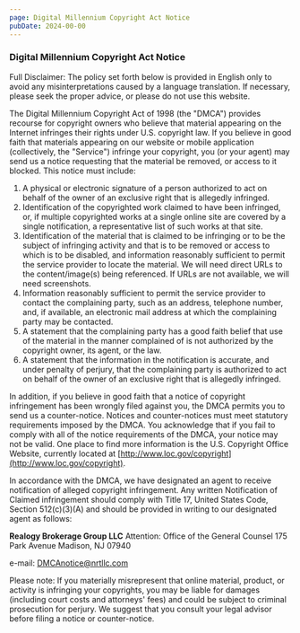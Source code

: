 ```yaml
---
page: Digital Millennium Copyright Act Notice
pubDate: 2024-00-00
---
```

### Digital Millennium Copyright Act Notice

Full Disclaimer: The policy set forth below is provided in English only to avoid any misinterpretations caused by a language translation. If necessary, please seek the proper advice, or please do not use this website.

The Digital Millennium Copyright Act of 1998 (the "DMCA") provides recourse for copyright owners who believe that material appearing on the Internet infringes their rights under U.S. copyright law. If you believe in good faith that materials appearing on our website or mobile application (collectively, the "Service") infringe your copyright, you (or your agent) may send us a notice requesting that the material be removed, or access to it blocked. This notice must include:

1. A physical or electronic signature of a person authorized to act on behalf of the owner of an exclusive right that is allegedly infringed.
2. Identification of the copyrighted work claimed to have been infringed, or, if multiple copyrighted works at a single online site are covered by a single notification, a representative list of such works at that site.
3. Identification of the material that is claimed to be infringing or to be the subject of infringing activity and that is to be removed or access to which is to be disabled, and information reasonably sufficient to permit the service provider to locate the material. We will need direct URLs to the content/image(s) being referenced. If URLs are not available, we will need screenshots.
4. Information reasonably sufficient to permit the service provider to contact the complaining party, such as an address, telephone number, and, if available, an electronic mail address at which the complaining party may be contacted.
5. A statement that the complaining party has a good faith belief that use of the material in the manner complained of is not authorized by the copyright owner, its agent, or the law.
6. A statement that the information in the notification is accurate, and under penalty of perjury, that the complaining party is authorized to act on behalf of the owner of an exclusive right that is allegedly infringed.

In addition, if you believe in good faith that a notice of copyright infringement has been wrongly filed against you, the DMCA permits you to send us a counter-notice. Notices and counter-notices must meet statutory requirements imposed by the DMCA. You acknowledge that if you fail to comply with all of the notice requirements of the DMCA, your notice may not be valid. One place to find more information is the U.S. Copyright Office Website, currently located at [http://www.loc.gov/copyright](http://www.loc.gov/copyright).

In accordance with the DMCA, we have designated an agent to receive notification of alleged copyright infringement. Any written Notification of Claimed infringement should comply with Title 17, United States Code, Section 512(c)(3)(A) and should be provided in writing to our designated agent as follows:

**Realogy Brokerage Group LLC**
Attention: Office of the General Counsel
175 Park Avenue
Madison, NJ 07940

e-mail: [DMCAnotice@nrtllc.com](mailto:DMCAnotice@nrtllc.com)

Please note: If you materially misrepresent that online material, product, or activity is infringing your copyrights, you may be liable for damages (including court costs and attorneys' fees) and could be subject to criminal prosecution for perjury. We suggest that you consult your legal advisor before filing a notice or counter-notice.

